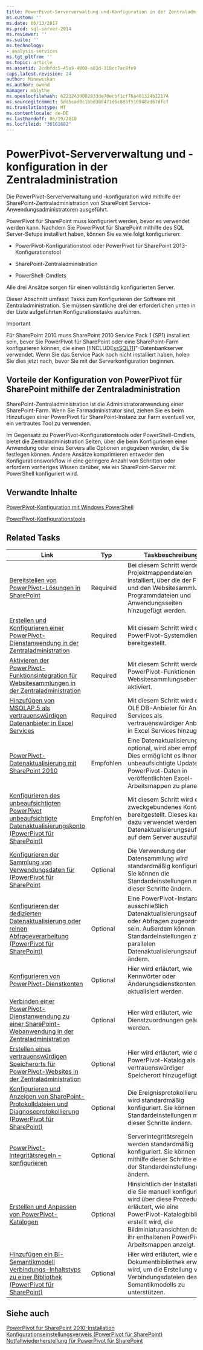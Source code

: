 ```yaml
---
title: PowerPivot-Serververwaltung und-Konfiguration in der Zentraladministration | Microsoft Docs
ms.custom: ''
ms.date: 06/13/2017
ms.prod: sql-server-2014
ms.reviewer: ''
ms.suite: ''
ms.technology:
- analysis-services
ms.tgt_pltfrm: ''
ms.topic: article
ms.assetid: 2cdbfdc5-45a9-4000-a03d-318cc7ac8fe9
caps.latest.revision: 24
author: Minewiskan
ms.author: owend
manager: mblythe
ms.openlocfilehash: 62232430002833de70ecbf1cf76a401324b12174
ms.sourcegitcommit: 5dd5cad0c1bbd308471d6c885f516948ad67dfcf
ms.translationtype: MT
ms.contentlocale: de-DE
ms.lasthandoff: 06/19/2018
ms.locfileid: "36161682"
---
```

# <a name="powerpivot-server-administration-and-configuration-in-central-administration"></a>PowerPivot-Serververwaltung und -konfiguration in der Zentraladministration
  Die PowerPivot-Serververwaltung und -konfiguration wird mithilfe der SharePoint-Zentraladministration von SharePoint Service-Anwendungsadministratoren ausgeführt.  
  
 PowerPivot für SharePoint muss konfiguriert werden, bevor es verwendet werden kann. Nachdem Sie PowerPivot für SharePoint mithilfe des SQL Server-Setups installiert haben, können Sie es wie folgt konfigurieren:  
  
-   PowerPivot-Konfigurationstool oder PowerPivot für SharePoint 2013-Konfigurationstool  
  
-   SharePoint-Zentraladministration  
  
-   PowerShell-Cmdlets  
  
 Alle drei Ansätze sorgen für einen vollständig konfigurierten Server.  
  
 Dieser Abschnitt umfasst Tasks zum Konfigurieren der Software mit Zentraladministration. Sie müssen sämtliche drei der erforderlichen unten in der Liste aufgeführten Konfigurationstasks ausführen.  
  
> [!IMPORTANT]  
>  Für SharePoint 2010 muss SharePoint 2010 Service Pack 1 (SP1) installiert sein, bevor Sie PowerPivot für SharePoint oder eine SharePoint-Farm konfigurieren können, die einen [!INCLUDE[ssSQL11](../../includes/sssql11-md.md)]"-Datenbankserver verwendet. Wenn Sie das Service Pack noch nicht installiert haben, holen Sie dies jetzt nach, bevor Sie mit der Serverkonfiguration beginnen.  
  
## <a name="benefits-of-configuring-powerpivot-for-sharepoint-using-central-administration"></a>Vorteile der Konfiguration von PowerPivot für SharePoint mithilfe der Zentraladministration  
 SharePoint-Zentraladministration ist die Administratoranwendung einer SharePoint-Farm. Wenn Sie Farmadministrator sind, ziehen Sie es beim Hinzufügen einer PowerPivot für SharePoint-Instanz zur Farm eventuell vor, ein vertrautes Tool zu verwenden.  
  
 Im Gegensatz zu PowerPivot-Konfigurationstools oder PowerShell-Cmdlets, bietet die Zentraladministration Seiten, über die beim Konfigurieren einer Anwendung oder eines Servers alle Optionen angegeben werden, die Sie festlegen können. Andere Ansätze komprimieren entweder den Konfigurationsworkflow in eine geringere Anzahl von Schritten oder erfordern vorheriges Wissen darüber, wie ein SharePoint-Server mit PowerShell konfiguriert wird.  
  
## <a name="related-content"></a>Verwandte Inhalte  
 [PowerPivot-Konfiguration mit Windows PowerShell](power-pivot-configuration-using-windows-powershell.md)  
  
 [PowerPivot-Konfigurationstools](power-pivot-configuration-tools.md)  
  
## <a name="related-tasks"></a>Related Tasks  
  
|Link|Typ|Taskbeschreibung|  
|----------|----------|----------------------|  
|[Bereitstellen von PowerPivot-Lösungen in SharePoint](deploy-power-pivot-solutions-to-sharepoint.md)|Required|Bei diesem Schritt werden die Projektmappendateien installiert, über die der Farm und den Websitesammlungen Programmdateien und Anwendungsseiten hinzugefügt werden.|  
|[Erstellen und Konfigurieren einer PowerPivot-Dienstanwendung in der Zentraladministration](create-and-configure-power-pivot-service-application-in-ca.md)|Required|Mit diesem Schritt wird der PowerPivot-Systemdienst bereitgestellt.|  
|[Aktivieren der PowerPivot-Funktionsintegration für Websitesammlungen in der Zentraladministration](activate-power-pivot-integration-for-site-collections-in-ca.md)|Required|Mit diesem Schritt werden PowerPivot-Funktionen auf Websitesammlungsebene aktiviert.|  
|[Hinzufügen von MSOLAP.5 als vertrauenswürdigen Datenanbieter in Excel Services](add-msolap-5-as-a-trusted-data-provider-in-excel-services.md)|Required|Mit diesem Schritt wird der OLE DB-Anbieter für Analysis Services als vertrauenswürdiger Anbieter in Excel Services hinzugefügt.|  
|[PowerPivot-Datenaktualisierung mit SharePoint 2010](../powerpivot-data-refresh-with-sharepoint-2010.md)|Empfohlen|Eine Datenaktualisierung ist optional, wird aber empfohlen. Dies ermöglicht es Ihnen, unbeaufsichtigte Updates der PowerPivot-Daten in veröffentlichten Excel-Arbeitsmappen zu planen.|  
|[Konfigurieren des unbeaufsichtigten PowerPivot unbeaufsichtigte Datenaktualisierungskonto &#40;PowerPivot für SharePoint&#41;](../configure-unattended-data-refresh-account-powerpivot-sharepoint.md)|Empfohlen|Mit diesem Schritt wird ein zweckgebundenes Konto bereitgestellt. Dieses kann dazu verwendet werden, um Datenaktualisierungsaufträge auf dem Server auszuführen.|  
|[Konfigurieren der Sammlung von Verwendungsdaten für &#40;PowerPivot für SharePoint](configure-usage-data-collection-for-power-pivot-for-sharepoint.md)|Optional|Die Verwendung der Datensammlung wird standardmäßig konfiguriert. Sie können die Standardeinstellungen mithilfe dieser Schritte ändern.|  
|[Konfigurieren der dedizierten Datenaktualisierung oder reinen Abfrageverarbeitung &#40;PowerPivot für SharePoint&#41;](../configure-dedicated-data-refresh-query-only-processing-powerpivot-sharepoint.md)|Optional|Eine PowerPivot-Instanz kann ausschließlich Datenaktualisierungsaufträgen oder Abfragen zugeordnet sein. Außerdem können Sie Standardeinstellungen zu parallelen Datenaktualisierungsaufträgen ändern.|  
|[Konfigurieren von PowerPivot-Dienstkonten](configure-power-pivot-service-accounts.md)|Optional|Hier wird erläutert, wie Kennwörter oder Änderungsdienstkonten aktualisiert werden.|  
|[Verbinden einer PowerPivot-Dienstanwendung zu einer SharePoint-Webanwendung in der Zentraladministration](connect-power-pivot-service-app-to-sharepoint-web-app-in-ca.md)|Optional|Hier wird erläutert, wie Dienstzuordnungen geändert werden.|  
|[Erstellen eines vertrauenswürdigen Speicherorts für PowerPivot-Websites in der Zentraladministration](create-a-trusted-location-for-power-pivot-sites-in-central-administration.md)|Optional|Hier wird erläutert, wie der PowerPivot-Katalog als vertrauenswürdiger Speicherort hinzugefügt wird.|  
|[Konfigurieren und Anzeigen von SharePoint-Protokolldateien und Diagnoseprotokollierung &#40;PowerPivot für SharePoint&#41;](configure-and-view-sharepoint-and-diagnostic-logging.md)|Optional|Die Ereignisprotokollierung wird standardmäßig konfiguriert. Sie können die Standardeinstellungen mithilfe dieser Schritte ändern.|  
|[PowerPivot-Integritätsregeln − konfigurieren](configure-power-pivot-health-rules.md)|Optional|Serverintegritätsregeln werden standardmäßig konfiguriert. Sie können mithilfe dieser Schritte einige der Standardeinstellungen ändern.|  
|[Erstellen und Anpassen von PowerPivot-Katalogen](create-and-customize-power-pivot-gallery.md)|Optional|Hinsichtlich der Installationen, die Sie manuell konfigurieren, wird über diese Prozedur erläutert, wie eine PowerPivot-Katalogbibliothek erstellt wird, die Bildminiaturansichten der in ihr enthaltenen PowerPivot-Arbeitsmappen anzeigt.|  
|[Hinzufügen ein BI-Semantikmodell Verbindungs-Inhaltstyps zu einer Bibliothek &#40;PowerPivot für SharePoint&#41;](add-bi-semantic-model-connection-content-type-to-library.md)|Optional|Hier wird erläutert, wie eine Dokumentbibliothek erweitert wird, um die Erstellung von Verbindungsdateien des BI-Semantikmodells zu unterstützen.|  
  
## <a name="see-also"></a>Siehe auch  
 [PowerPivot für SharePoint 2010-Installation](../../sql-server/install/powerpivot-for-sharepoint-2010-installation.md)   
 [Konfigurationseinstellungsverweis &#40;PowerPivot für SharePoint&#41;](configuration-setting-reference-power-pivot-for-sharepoint.md)   
 [Notfallwiederherstellung für PowerPivot für SharePoint](http://go.microsoft.com/fwlink/p/?LinkId=389570)  
  
  